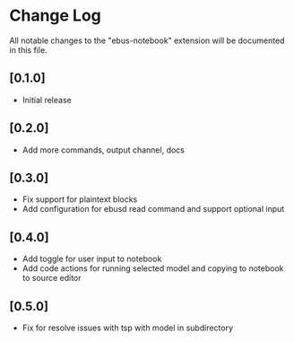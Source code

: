# Change Log

All notable changes to the "ebus-notebook" extension will be documented in this file.

## [0.1.0]

- Initial release


## [0.2.0]

- Add more commands, output channel, docs


## [0.3.0]

- Fix support for plaintext blocks
- Add configuration for ebusd read command and support optional input


## [0.4.0]

- Add toggle for user input to notebook
- Add code actions for running selected model and copying to notebook to source editor


## [0.5.0]

- Fix for resolve issues with tsp with model in subdirectory
